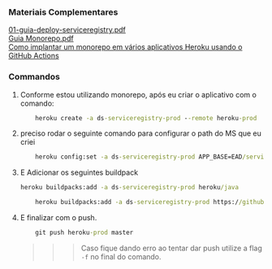 ### Materiais Complementares

[01-guia-deploy-serviceregistry.pdf](./01-guia-deploy-serviceregistry.pdf)  
[Guia Monorepo.pdf](./tutorial-monorepo.pdf)  
[Como implantar um monorepo em vários aplicativos Heroku usando o GitHub Actions](https://blog.softup.co/how-to-deploy-a-monorepo-to-multiple-heroku-apps-using-github-actions/)  

### Commandos

1. Conforme estou utilizando monorepo, após eu criar o aplicativo com o comando:
    ```cmd
        heroku create -a ds-serviceregistry-prod --remote heroku-prod
    ```
2. preciso rodar o seguinte comando para configurar o path do MS que eu criei
    ```cmd
        heroku config:set -a ds-serviceregistry-prod APP_BASE=EAD/service-registry
    ```
3. E Adicionar os seguintes buildpack
    ```cmd
    heroku buildpacks:add -a ds-serviceregistry-prod heroku/java
    ```
    ```cmd
        heroku buildpacks:add -a ds-serviceregistry-prod https://github.com/lstoll/heroku-buildpack-monorepo -i 1
    ```
4. E finalizar com o push.
    ```cmd
        git push heroku-prod master
    ```
    >>> Caso fique dando erro ao tentar dar push utilize a flag ```-f``` no final do comando.